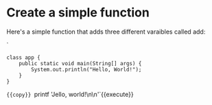 # Create a simple function

Here's a simple function that adds three different varaibles called add:


`
```
class app {
    public static void main(String[] args) {
        System.out.println("Hello, World!"); 
    }
}
```
`{{copy}}
`printf 'Jello, world!\n\n'`{{execute}}


